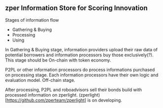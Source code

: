 ## zper Information Store for Scoring Innovation

Stages of information flow

- Gathering & Buying
- Processing
- Using

In Gathering & Buying stage, information providers upload their raw data of potential borrowers and information processors buy those exclusively(?). This stage should be On-chain with token economy.

P2PL or other information processors do process informations purchased on processing stage. Each information processors have their own logic and evaluation model. Off-chain stage.

After processing, P2PL and roboadvisors sell their bonds build with processed information on zperlight.
(zperlight)[https://github.com/zperteam/zperlight] is on developing.
